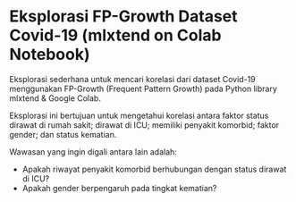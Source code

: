# **Eksplorasi FP-Growth Dataset Covid-19 (mlxtend on Colab Notebook)**

Eksplorasi sederhana untuk mencari korelasi dari dataset Covid-19 menggunakan FP-Growth (Frequent Pattern Growth) pada Python library mlxtend & Google Colab. 

Eksplorasi ini bertujuan untuk mengetahui korelasi antara faktor status dirawat di rumah sakit; dirawat di ICU; memiliki penyakit komorbid; faktor gender; dan status kematian.

Wawasan yang ingin digali antara lain adalah:

* Apakah riwayat penyakit komorbid berhubungan dengan status dirawat di ICU?
* Apakah gender berpengaruh pada tingkat kematian?
